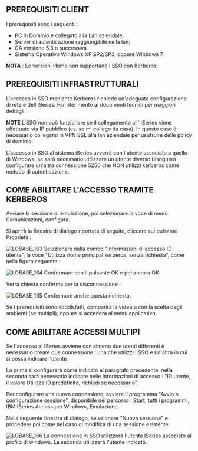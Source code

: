 
## PREREQUISITI CLIENT
I prerequisiti sono i seguenti : 
- PC in Dominio e collegato alla Lan aziendale;
- Server di autenticazione raggiungibile nella lan;
- CA versione 5.3 o successiva
- Sistema Operativo  Windows XP SP2/SP3, oppure Windows 7.

**NOTA** :  Le versioni Home non supportano l'SSO con Kerberos.

## PREREQUISITI INFRASTRUTTURALI
L'accesso in SSO mediante Kerberos richiede un'adeguata configurazione di rete e dell'iSeries. Far riferimento ai documenti tecnici per maggiori dettagli.


**NOTE**
L'SSO non può funzionare se il collegamento all' iSeries viene effettuato via IP pubblico (es. se mi collego da casa).
In questo caso è necessario collegarsi in VPN SSL alla lan aziendale per usufruire delle policy di dominio.

L'accesso in SSO al sistema iSeries avverrà con l'utente associato a quello di Windows, se sarà necessario utilizzare un utente diverso bisognerà configurare un'altra connessione 5250 che NON utilizzi kerberos come metodo di autenticazione.



## COME ABILITARE L'ACCESSO TRAMITE KERBEROS

Avviare la sessione di emulazione, poi selezionare la voce di menù Comunicazioni, configura.

Si aprirà la finestra di dialogo riportata di seguito, cliccare sul pulsante Proprietà : 

![LOBASE_163](https://doc.smeup.com/immagini/MBDOC_OPE-LOSSON_50C/LOBASE_163.png)
Selezionare nella combo "Informazioni di accesso ID utente", la voce "Utilizza nome principal kerberos, senza richiesta", come nella figura seguente : 

![LOBASE_164](https://doc.smeup.com/immagini/MBDOC_OPE-LOSSON_50C/LOBASE_164.png)
Confermare con il pulsante OK e poi ancora OK.

Verrà chiesta conferma per la disconnessione : 

![LOBASE_165](https://doc.smeup.com/immagini/MBDOC_OPE-LOSSON_50C/LOBASE_165.png)
Confermare anche questa richiesta.

Se i prerequisiti sono soddisfatti, comparirà la videata con la scelta degli ambienti (se multipli), oppure si accederà al menù applicativo.

## COME ABILITARE ACCESSI MULTIPI

Se l'accesso al ISeries avviene con almeno due utenti differenti è necessario creare due connessione :  una che utilizzi l'SSO e un'altra in cui si possa indicare l'utente.

La prima si configurerà come indicato al paragrafo precedente, nella seconda sarà necessario indicare nelle Informazioni di accesso :   "ID utente, il valore Utilizza ID predefinito, richiedi se necessario".

Per configurare una nuova connessione, avviare il programma "Avvio o configurazione sessione", disponibile nel percorso :  Start, tutti i programmi, IBM ISeries Access per Windows, Emulazione.

Nella seguente finestra di dialogo, selezionare "Nuova sessione" e procedere poi come nel caso di modifica di una sessione esistente.

![LOBASE_166](https://doc.smeup.com/immagini/MBDOC_OPE-LOSSON_50C/LOBASE_166.png)
La connessione in SSO utilizzerà l'utente ISeries associato al profilo di windows.
La seconda utilizzerà l'utente indicato.



